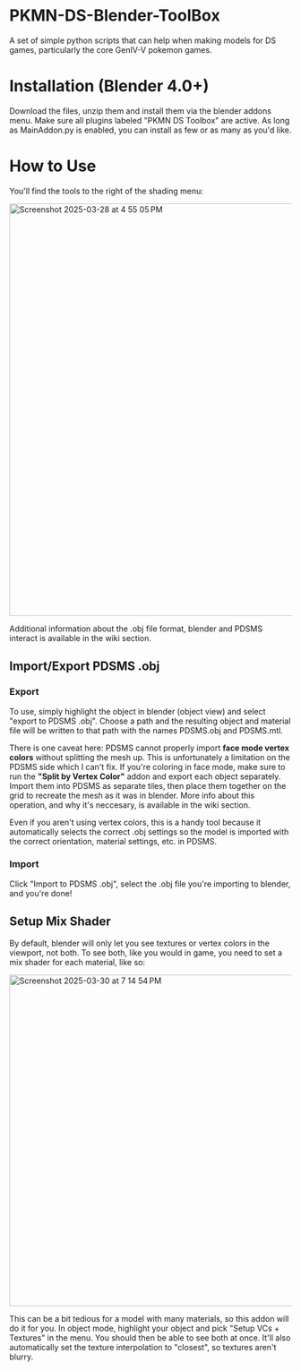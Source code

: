 # PKMN-DS-Blender-ToolBox
A set of simple python scripts that can help when making models for DS games, particularly the core GenIV-V pokemon games.

# Installation (Blender 4.0+)
Download the files, unzip them and install them via the blender addons menu. Make sure all plugins labeled "PKMN DS Toolbox" are active. As long as MainAddon.py is enabled, you can install as few or as many as you'd like.

# How to Use
You'll find the tools to the right of the shading menu:

<img width="737" alt="Screenshot 2025-03-28 at 4 55 05 PM" src="https://github.com/user-attachments/assets/65a413e2-f242-4b3e-b9d4-893154a8226c" />

Additional information about the .obj file format, blender and PDSMS interact is available in the wiki section. 

## Import/Export PDSMS .obj

### Export
  To use, simply highlight the object in blender (object view) and select "export to PDSMS .obj". Choose a path and the resulting object and material file will be written to that path with the names PDSMS.obj and PDSMS.mtl. 
  
  There is one caveat here: PDSMS cannot properly import **face mode vertex colors** without splitting the mesh up. This is unfortunately a limitation on the PDSMS side which I can't fix. If you're coloring in face mode, make sure to run the **"Split by Vertex Color"** addon and export each object separately. Import them into PDSMS as separate tiles, then place them together on the grid to recreate the mesh as it was in blender. More info about this operation, and why it's neccesary, is available in the wiki section.

  Even if you aren't using vertex colors, this is a handy tool because it automatically selects the correct .obj settings so the model is imported with the correct orientation, material settings, etc. in PDSMS. 

### Import
  Click "Import to PDSMS .obj", select the .obj file you're importing to blender, and you're done!

## Setup Mix Shader
  By default, blender will only let you see textures or vertex colors in the viewport, not both. To see both, like you would in game, you need to set a mix shader for each material, like so: 
  
  <img width="592" alt="Screenshot 2025-03-30 at 7 14 54 PM" src="https://github.com/user-attachments/assets/9722b364-7b6e-4a23-adae-6953373eaf77" />

This can be a bit tedious for a model with many materials, so this addon will do it for you. In object mode, highlight your object and pick "Setup VCs + Textures" in the menu. You should then be able to see both at once. It'll also automatically set the texture interpolation to "closest", so textures aren't blurry. 

## 

